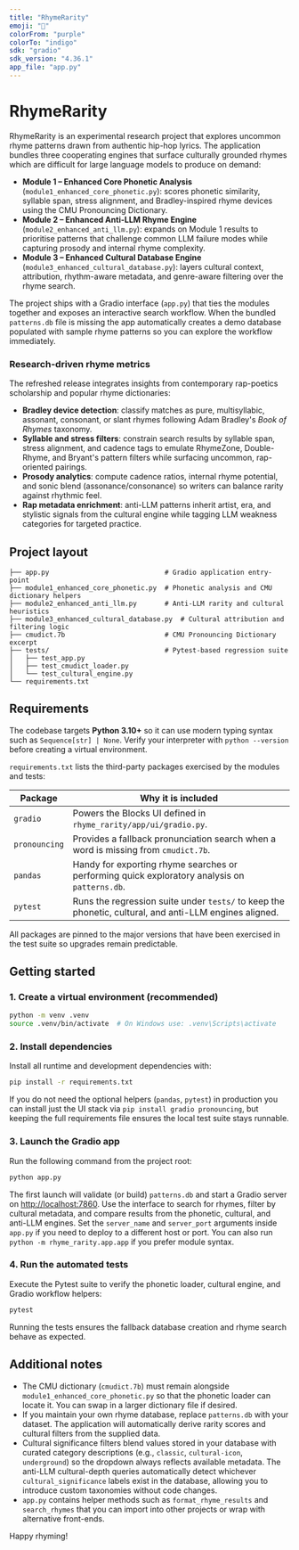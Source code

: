 ```yaml
---
title: "RhymeRarity"
emoji: "🎤"
colorFrom: "purple"
colorTo: "indigo"
sdk: "gradio"
sdk_version: "4.36.1"
app_file: "app.py"
---
```


# RhymeRarity

RhymeRarity is an experimental research project that explores uncommon rhyme patterns drawn from authentic hip-hop lyrics. The application bundles three cooperating engines that surface culturally grounded rhymes which are difficult for large language models to produce on demand:

- **Module 1 – Enhanced Core Phonetic Analysis** (`module1_enhanced_core_phonetic.py`): scores phonetic similarity, syllable span, stress alignment, and Bradley-inspired rhyme devices using the CMU Pronouncing Dictionary.
- **Module 2 – Enhanced Anti-LLM Rhyme Engine** (`module2_enhanced_anti_llm.py`): expands on Module 1 results to prioritise patterns that challenge common LLM failure modes while capturing prosody and internal rhyme complexity.
- **Module 3 – Enhanced Cultural Database Engine** (`module3_enhanced_cultural_database.py`): layers cultural context, attribution, rhythm-aware metadata, and genre-aware filtering over the rhyme search.

The project ships with a Gradio interface (`app.py`) that ties the modules together and exposes an interactive search workflow. When the bundled `patterns.db` file is missing the app automatically creates a demo database populated with sample rhyme patterns so you can explore the workflow immediately.

### Research-driven rhyme metrics

The refreshed release integrates insights from contemporary rap-poetics scholarship and popular rhyme dictionaries:

- **Bradley device detection**: classify matches as pure, multisyllabic, assonant, consonant, or slant rhymes following Adam Bradley's *Book of Rhymes* taxonomy.
- **Syllable and stress filters**: constrain search results by syllable span, stress alignment, and cadence tags to emulate RhymeZone, Double-Rhyme, and Bryant's pattern filters while surfacing uncommon, rap-oriented pairings.
- **Prosody analytics**: compute cadence ratios, internal rhyme potential, and sonic blend (assonance/consonance) so writers can balance rarity against rhythmic feel.
- **Rap metadata enrichment**: anti-LLM patterns inherit artist, era, and stylistic signals from the cultural engine while tagging LLM weakness categories for targeted practice.

## Project layout

```
├── app.py                             # Gradio application entry-point
├── module1_enhanced_core_phonetic.py  # Phonetic analysis and CMU dictionary helpers
├── module2_enhanced_anti_llm.py       # Anti-LLM rarity and cultural heuristics
├── module3_enhanced_cultural_database.py  # Cultural attribution and filtering logic
├── cmudict.7b                         # CMU Pronouncing Dictionary excerpt
├── tests/                             # Pytest-based regression suite
│   ├── test_app.py
│   ├── test_cmudict_loader.py
│   └── test_cultural_engine.py
└── requirements.txt
```

## Requirements

The codebase targets **Python 3.10+** so it can use modern typing syntax such as
`Sequence[str] | None`. Verify your interpreter with `python --version` before
creating a virtual environment.

`requirements.txt` lists the third-party packages exercised by the modules and
tests:

| Package | Why it is included |
| --- | --- |
| `gradio` | Powers the Blocks UI defined in `rhyme_rarity/app/ui/gradio.py`. |
| `pronouncing` | Provides a fallback pronunciation search when a word is missing from `cmudict.7b`. |
| `pandas` | Handy for exporting rhyme searches or performing quick exploratory analysis on `patterns.db`. |
| `pytest` | Runs the regression suite under `tests/` to keep the phonetic, cultural, and anti-LLM engines aligned. |

All packages are pinned to the major versions that have been exercised in the
test suite so upgrades remain predictable.

## Getting started

### 1. Create a virtual environment (recommended)

```bash
python -m venv .venv
source .venv/bin/activate  # On Windows use: .venv\Scripts\activate
```

### 2. Install dependencies

Install all runtime and development dependencies with:

```bash
pip install -r requirements.txt
```

If you do not need the optional helpers (`pandas`, `pytest`) in production you
can install just the UI stack via `pip install gradio pronouncing`, but keeping
the full requirements file ensures the local test suite stays runnable.

### 3. Launch the Gradio app

Run the following command from the project root:

```bash
python app.py
```

The first launch will validate (or build) `patterns.db` and start a Gradio server on <http://localhost:7860>. Use the interface to search for rhymes, filter by cultural metadata, and compare results from the phonetic, cultural, and anti-LLM engines. Set the `server_name` and `server_port` arguments inside `app.py` if you need to deploy to a different host or port. You can also run `python -m rhyme_rarity.app.app` if you prefer module syntax.

### 4. Run the automated tests

Execute the Pytest suite to verify the phonetic loader, cultural engine, and Gradio workflow helpers:

```bash
pytest
```

Running the tests ensures the fallback database creation and rhyme search behave as expected.

## Additional notes

- The CMU dictionary (`cmudict.7b`) must remain alongside `module1_enhanced_core_phonetic.py` so that the phonetic loader can locate it. You can swap in a larger dictionary file if desired.
- If you maintain your own rhyme database, replace `patterns.db` with your dataset. The application will automatically derive rarity scores and cultural filters from the supplied data.
- Cultural significance filters blend values stored in your database with curated category descriptions (e.g., `classic`, `cultural-icon`, `underground`) so the dropdown always reflects available metadata. The anti-LLM cultural-depth queries automatically detect whichever `cultural_significance` labels exist in the database, allowing you to introduce custom taxonomies without code changes.
- `app.py` contains helper methods such as `format_rhyme_results` and `search_rhymes` that you can import into other projects or wrap with alternative front-ends.

Happy rhyming!
